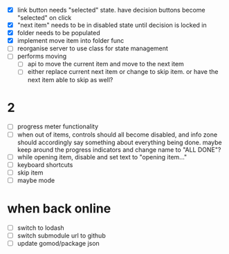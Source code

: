 - [x] link button needs "selected" state. have decision buttons become "selected" on click
- [x] "next item" needs to be in disabled state until decision is locked in
- [x] folder needs to be populated
- [x] implement move item into folder func
- [ ] reorganise server to use class for state management
- [ ] performs moving
    - [ ] api to move the current item and move to the next item
    - [ ] either replace current next item or change to skip item. or have the next item able to skip as well?

# 2
- [ ] progress meter functionality
- [ ] when out of items, controls should all become disabled, and info zone should accordingly say something about everything being done. maybe keep around the progress indicators and change name to "ALL DONE"?
- [ ] while opening item, disable and set text to "opening item..."
- [ ] keyboard shortcuts
- [ ] skip item
- [ ] maybe mode

# when back online
- [ ] switch to lodash
- [ ] switch submodule url to github
- [ ] update gomod/package json